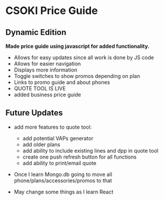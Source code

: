 # CSOKI Price Guide
## Dynamic Edition

**Made price guide using javascript for added functionality.**

* Allows for easy updates since all work is done by JS code
* Allows for easier navigation 
* Displays more information
* Toggle switches to show promos depending on plan
* Links to promo guide and about phones
* QUOTE TOOL IS LIVE
* added business price guide

## Future Updates
* add more features to quote tool:
  * add potential VAPs generator
  * add older plans
  * add ability to include existing lines and dpp in quote tool
  * create one push refresh button for all functions
  * add ability to print/email quote

* Once I learn Mongo.db going to move all phone/plans/accessories/promos to that
* May change some things as I learn React
